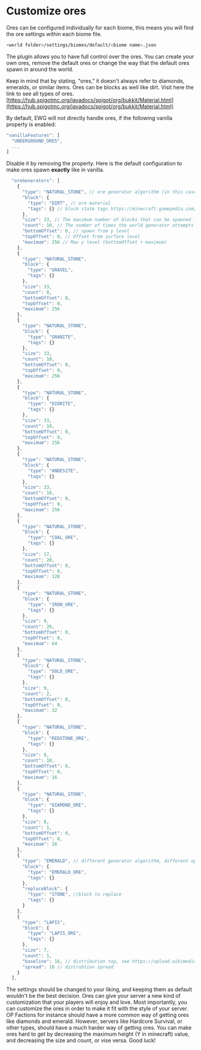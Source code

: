 # Customize ores

Ores can be configured individually for each biome, this means you will find the ore settings within each biome file.

```bash
<world folder>/settings/biomes/default/<biome name>.json
```

The plugin allows you to have full control over the ores. You can create your own ores, remove the default ores or change the way that the default ores spawn in around the world.

Keep in mind that by stating, "ores," it doesn't always refer to diamonds, emeralds, or similar items. Ores can be blocks as well like dirt. Visit here the link to see all types of ores. [https://hub.spigotmc.org/javadocs/spigot/org/bukkit/Material.html](https://hub.spigotmc.org/javadocs/spigot/org/bukkit/Material.html)



By default, EWG will not directly handle ores, if the following vanilla property is enabled:

```javascript
"vanillaFeatures": [ 
  "UNDERGROUND_ORES",
  ...
]
```

Disable it by removing the property. Here is the default configuration to make ores spawn **exactly** like in vanilla.

```javascript
  "oreGenerators": [
    {
      "type": "NATURAL_STONE", // ore generator algorithm (in this case, vein)
      "block": {
        "type": "DIRT", // ore material
        "tags": {} // block state tags https://minecraft.gamepedia.com/Block_states
      },
      "size": 33, // The maximum number of blocks that can be spawned in as a group. 
      "count": 10, // The number of times the world generator attempts to place a vein (or group) of the ores in a chunk. (higher value = more veins, and therefore more of this ore)
      "bottomOffset": 0, // spawn from y level
      "topOffset": 0, // Offset from surface level
      "maximum": 256 // Max y level (bottomOffset + maximum)
    },
    {
      "type": "NATURAL_STONE",
      "block": {
        "type": "GRAVEL",
        "tags": {}
      },
      "size": 33,
      "count": 8,
      "bottomOffset": 0,
      "topOffset": 0,
      "maximum": 256
    },
    {
      "type": "NATURAL_STONE",
      "block": {
        "type": "GRANITE",
        "tags": {}
      },
      "size": 33,
      "count": 10,
      "bottomOffset": 0,
      "topOffset": 0,
      "maximum": 256
    },
    {
      "type": "NATURAL_STONE",
      "block": {
        "type": "DIORITE",
        "tags": {}
      },
      "size": 33,
      "count": 10,
      "bottomOffset": 0,
      "topOffset": 0,
      "maximum": 256
    },
    {
      "type": "NATURAL_STONE",
      "block": {
        "type": "ANDESITE",
        "tags": {}
      },
      "size": 33,
      "count": 10,
      "bottomOffset": 0,
      "topOffset": 0,
      "maximum": 256
    },
    {
      "type": "NATURAL_STONE",
      "block": {
        "type": "COAL_ORE",
        "tags": {}
      },
      "size": 17,
      "count": 20,
      "bottomOffset": 0,
      "topOffset": 0,
      "maximum": 128
    },
    {
      "type": "NATURAL_STONE",
      "block": {
        "type": "IRON_ORE",
        "tags": {}
      },
      "size": 9,
      "count": 20,
      "bottomOffset": 0,
      "topOffset": 0,
      "maximum": 64
    },
    {
      "type": "NATURAL_STONE",
      "block": {
        "type": "GOLD_ORE",
        "tags": {}
      },
      "size": 9,
      "count": 2,
      "bottomOffset": 0,
      "topOffset": 0,
      "maximum": 32
    },
    {
      "type": "NATURAL_STONE",
      "block": {
        "type": "REDSTONE_ORE",
        "tags": {}
      },
      "size": 8,
      "count": 10,
      "bottomOffset": 0,
      "topOffset": 0,
      "maximum": 16
    },
    {
      "type": "NATURAL_STONE",
      "block": {
        "type": "DIAMOND_ORE",
        "tags": {}
      },
      "size": 8,
      "count": 1,
      "bottomOffset": 0,
      "topOffset": 0,
      "maximum": 16
    },
    {
      "type": "EMERALD", // different generator algorithm, different options
      "block": {
        "type": "EMERALD_ORE",
        "tags": {}
      },
      "replaceBlock": {
        "type": "STONE", //block to replace
        "tags": {}
      }
    },
    {
      "type": "LAPIS", 
      "block": {
        "type": "LAPIS_ORE",
        "tags": {}
      },
      "size": 7,
      "count": 1,
      "baseline": 16, // distribution top, see https://upload.wikimedia.org/wikipedia/commons/8/8c/Standard_deviation_diagram.svg
      "spread": 16 // distrubtion spread
    }
  ],
```

The settings should be changed to your liking, and keeping them as default wouldn't be the best decision. Ores can give your server a new kind of customization that your players will enjoy and love. Most importantly, you can customize the ores in order to make it fit with the style of your server. OP Factions for instance should have a more common way of getting ores like diamonds and emerald. However, servers like Hardcore Survival, or other types, should have a much harder way of getting ores. You can make ores hard to get by decreasing the maximum height \(Y in minecraft\) value, and decreasing the size and count, or vise versa. Good luck!

